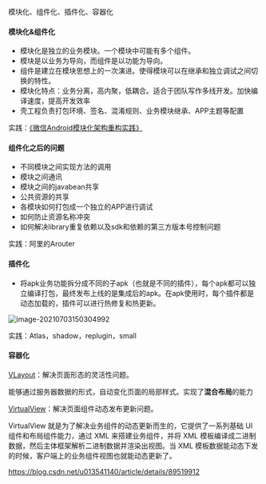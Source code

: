 模块化、组件化、插件化、容器化



#### 模块化&组件化

* 模块化是独立的业务模块。一个模块中可能有多个组件。
* 模块是以业务为导向，而组件是以功能为导向。
* 组件是建立在模块思想上的一次演进。使得模块可以在继承和独立调试之间切换的特性。
* 模块化特点：业务分离，高内聚，低耦合。适合于团队写作多线开发。加快编译速度，提高开发效率
* 壳工程负责打包环境、签名、混淆规则、业务模块继承、APP主题等配置

实践：[《微信Android模块化架构重构实践》](https://mp.weixin.qq.com/s?__biz=MzAwNDY1ODY2OQ==&mid=2649286672&idx=1&sn=4d9db00c496fcafd1d3e01d69af083f9)

#### 组件化之后的问题

* 不同模块之间实现方法的调用
* 模块之间通讯
* 模块之间的javabean共享
* 公共资源的共享
* 各模块如何打包成一个独立的APP进行调试
* 如何防止资源名称冲突
* 如何解决library重复依赖以及sdk和依赖的第三方版本号控制问题

实践：阿里的Arouter

#### 插件化

* 将apk业务功能拆分成不同的子apk（也就是不同的插件），每个apk都可以独立编译打包，最终发布上线的是集成后的apk。在apk使用时，每个插件都是动态加载的，插件可以进行热修复和热更新。

![image-20210703150304992](C:\Users\Administrator\AppData\Roaming\Typora\typora-user-images\image-20210703150304992.png)

实践：Atlas，shadow，replugin，small

#### 容器化

[VLayout]()：解决页面形态的灵活性问题。

能够通过服务器数据的形式，自动变化页面的局部样式。实现了**混合布局**的能力

[VirtualView]()：解决页面组件动态发布更新问题。

VirtualView 就是为了解决业务组件的动态更新而生的，它提供了一系列基础 UI 组件和布局组件能力，通过 XML 来搭建业务组件，并将 XML 模板编译成二进制数据，然后主体框架解析二进制数据并渲染出视图。当 XML 模板数据能动态下发的时候，客户端上的业务组件视图也就能动态更新了。



https://blog.csdn.net/u013541140/article/details/89519912